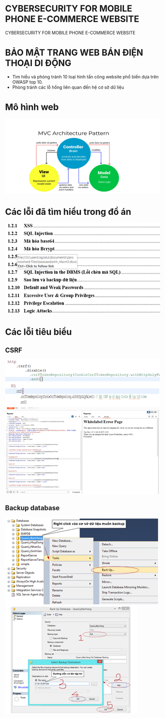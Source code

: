 # CYBERSECURITY FOR MOBILE PHONE E-COMMERCE WEBSITE
CYBERSECURITY FOR MOBILE PHONE E-COMMERCE WEBSITE
# BẢO MẬT TRANG WEB BÁN ĐIỆN THOẠI DI ĐỘNG
- Tìm hiểu và phòng tránh 10 loại hình tấn công website phổ biến dựa trên OWASP top 10.
- Phòng tránh các lỗ hổng liên quan đến hệ cơ sở dữ liệu
# Mô hình web
![mvc.png](https://github.com/testyourpcc/ttcs/blob/master/mvc.png)
# Các lỗi đã tìm hiểu trong đồ án
![[attack](./attack.png)](https://github.com/testyourpcc/ttcs/blob/master/attack.png)
# Các lỗi tiêu biểu
## CSRF
![[csrf0](xsrf0.png)](https://github.com/testyourpcc/ttcs/blob/master/xsrf0.png)
![[csrf1](xsrf.png)](https://github.com/testyourpcc/ttcs/blob/master/xsrf.png)
![[csrf2](xsrf2.png)](https://github.com/testyourpcc/ttcs/blob/master/xsrf2.png)
## Backup database
![[csrfahg](db1.png)](https://github.com/testyourpcc/ttcs/blob/master/db1.png)
![[csrfagd](db2.png)](https://github.com/testyourpcc/ttcs/blob/master/db2.png)
